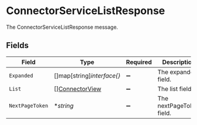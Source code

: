 # ConnectorServiceListResponse

The ConnectorServiceListResponse message.


## Fields

| Field                                                   | Type                                                    | Required                                                | Description                                             |
| ------------------------------------------------------- | ------------------------------------------------------- | ------------------------------------------------------- | ------------------------------------------------------- |
| `Expanded`                                              | []map[string]*interface{}*                              | :heavy_minus_sign:                                      | The expanded field.                                     |
| `List`                                                  | [][ConnectorView](../../models/shared/connectorview.md) | :heavy_minus_sign:                                      | The list field.                                         |
| `NextPageToken`                                         | **string*                                               | :heavy_minus_sign:                                      | The nextPageToken field.                                |